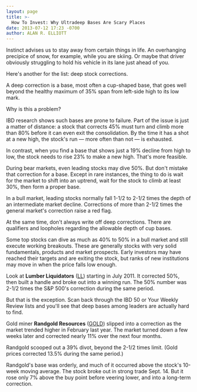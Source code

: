 ```yaml
---
layout: page
title: >-
  How To Invest: Why Ultradeep Bases Are Scary Places
date: 2013-07-12 17:23 -0700
author: ALAN R. ELLIOTT
---
```





Instinct advises us to stay away from certain things in life. An overhanging precipice of snow, for example, while you are skiing. Or maybe that driver obviously struggling to hold his vehicle in its lane just ahead of you.


Here's another for the list: deep stock corrections.


A deep correction is a base, most often a cup-shaped base, that goes well beyond the healthy maximum of 35% span from left-side high to its low mark.


Why is this a problem?


IBD research shows such bases are prone to failure. Part of the issue is just a matter of distance: a stock that corrects 45% must turn and climb more than 80% before it can even exit the consolidation. By the time it has a shot at a new high, the stock's run — more often than not — is exhausted.


In contrast, when you find a base that shows just a 19% decline from high to low, the stock needs to rise 23% to make a new high. That's more feasible.


During bear markets, even leading stocks may dive 50%. But don't mistake that correction for a base. Except in rare instances, the thing to do is wait for the market to shift into an uptrend, wait for the stock to climb at least 30%, then form a proper base.


In a bull market, leading stocks normally fall 1-1/2 to 2-1/2 times the depth of an intermediate market decline. Corrections of more than 2-1/2 times the general market's correction raise a red flag.


At the same time, don't always write off deep corrections. There are qualifiers and loopholes regarding the allowable depth of cup bases.


Some top stocks can dive as much as 40% to 50% in a bull market and still execute working breakouts. These are generally stocks with very solid fundamentals, products and market prospects. Early investors may have reached their targets and are exiting the stock, but ranks of new institutions may move in when the price falls low enough.


Look at **Lumber Liquidators** ([LL](https://research.investors.com/quote.aspx?symbol=LL)) starting in July 2011. It corrected 50%, then built a handle and broke out into a winning run. The 50% number was 2-1/2 times the S&P 500's correction during the same period.


But that is the exception. Scan back through the IBD 50 or Your Weekly Review lists and you'll see that deep bases among leaders are actually hard to find.


Gold miner **Randgold Resources** ([GOLD](https://research.investors.com/quote.aspx?symbol=GOLD)) slipped into a correction as the market trended higher in February last year. The market turned down a few weeks later and corrected nearly 11% over the next four months.


Randgold scooped out a 39% divot, beyond the 2-1/2 times limit. (Gold prices corrected 13.5% during the same period.)


Randgold's base was orderly, and much of it occurred above the stock's 10-week moving average. The stock broke out in strong trade Sept. 14. But it rose only 7% above the buy point before veering lower, and into a long-term correction.




